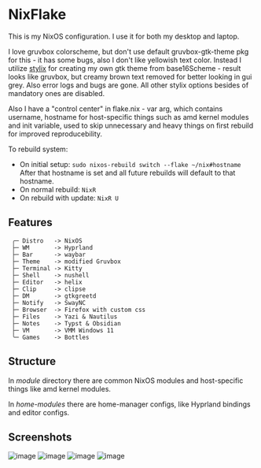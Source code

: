 # NixFlake

This is my NixOS configuration. I use it for both my desktop and laptop.

I love gruvbox colorscheme, but don't use default gruvbox-gtk-theme pkg for this - it has some bugs, also I don't like yellowish text color. Instead I utilize [stylix](https://github.com/danth/stylix) for creating my own gtk theme from base16Scheme - result looks like gruvbox, but creamy brown text removed for better looking in gui grey. Also error logs and bugs are gone. All other stylix options besides of mandatory ones are disabled.

Also I have a "control center" in flake.nix - var arg, which contains username, hostname for host-specific things such as amd kernel modules and init variable, used to skip unnecessary and heavy things on first rebuild for improved reproducebility.

To rebuild system:
- On initial setup: `sudo nixos-rebuild switch --flake ~/nix#hostname`
After that hostname is set and all future rebuilds will default to that hostname.
- On normal rebuild: `NixR`
- On rebuild with update: `NixR U`

## Features

```shell
 ╭─ Distro   -> NixOS
 ├─ WM       -> Hyprland
 ├─ Bar      -> waybar
 ├─ Theme    -> modified Gruvbox
 ├─ Terminal -> Kitty
 ├─ Shell    -> nushell
 ├─ Editor   -> helix
 ├─ Clip     -> clipse
 ├─ DM       -> gtkgreetd
 ├─ Notify   -> SwayNC
 ├─ Browser  -> Firefox with custom css
 ├─ Files    -> Yazi & Nautilus
 ├─ Notes    -> Typst & Obsidian
 ├─ VM       -> VMM Windows 11
 ╰─ Games    -> Bottles
```

## Structure

In _module_ directory there are common NixOS modules and host-specific things like amd kernel modules.

In _home-modules_ there are home-manager configs, like Hyprland bindings and editor configs. 

## Screenshots
![image](https://github.com/user-attachments/assets/4a620985-5189-4202-a418-470708ae77cc)
![image](https://github.com/user-attachments/assets/73d52c52-5d51-4f07-83ed-1ca845f7b350)
![image](https://github.com/user-attachments/assets/07379169-7b8e-46a9-936a-ec3f7ca7aa32)
![image](https://github.com/user-attachments/assets/86ec633c-d213-4b38-988c-f241ffe3a5c0)
